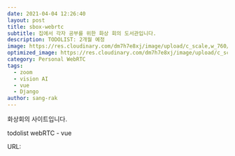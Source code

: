 ```yaml
---
date: 2021-04-04 12:26:40
layout: post
title: sbox-webrtc
subtitle: 집에서 각자 공부를 위한 화상 회의 도서관입니다.
description: TODOLIST: 2개월 예정
image: https://res.cloudinary.com/dm7h7e8xj/image/upload/c_scale,w_760/v1506079212/jekflix-capa_vfhuzh.png
optimized_image: https://res.cloudinary.com/dm7h7e8xj/image/upload/c_scale,w_380/v1506079212/jekflix-capa_vfhuzh.png
category: Personal WebRTC
tags:
  - zoom
  - vision AI
  - vue
  - Django
author: sang-rak
---
```


화상회의 사이트입니다.

todolist webRTC - vue

URL: 

